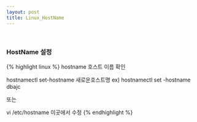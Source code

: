 ```yaml
---
layout: post
title: Linux_HostName
---
```


<br>

### HostName 설정

{% highlight linux %}
hostname
호스트 이름 확인

hostnamectl set-hostname 새로운호스트명
ex) hostnamectl set -hostname dbajc

또는

vi /etc/hostname
이곳에서 수정
{% endhighlight %}

<br>
<br>
<br>
